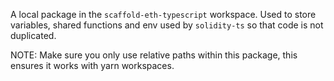 A local package in the `scaffold-eth-typescript` workspace. Used to store variables, shared functions and env used by `solidity-ts` so that code is not duplicated.

NOTE: Make sure you only use relative paths within this package, this ensures it works with yarn workspaces.
